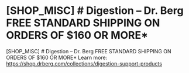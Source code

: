 # [SHOP_MISC] # Digestion – Dr. Berg FREE STANDARD SHIPPING ON ORDERS OF $160 OR MORE\*

[SHOP_MISC] # Digestion – Dr. Berg FREE STANDARD SHIPPING ON ORDERS OF $160 OR MORE\*
Learn more: https://shop.drberg.com/collections/digestion-support-products

